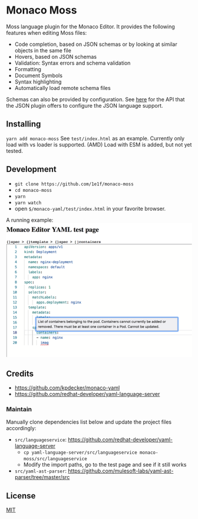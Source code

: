 # Monaco Moss

Moss language plugin for the Monaco Editor. It provides the following features when editing Moss files:
* Code completion, based on JSON schemas or by looking at similar objects in the same file
* Hovers, based on JSON schemas
* Validation: Syntax errors and schema validation
* Formatting
* Document Symbols
* Syntax highlighting
* Automatically load remote schema files

Schemas can also be provided by configuration. See [here](https://github.com/Microsoft/monaco-json/blob/master/src/monaco.d.ts)
for the API that the JSON plugin offers to configure the JSON language support.

## Installing

`yarn add monaco-moss`
See `test/index.html` as an example. Currently only load with vs loader is supported. (AMD)
Load with ESM is added, but not yet tested.

## Development

* `git clone https://github.com/1e1f/monaco-moss`
* `cd monaco-moss`
* `yarn`
* `yarn watch`
* open `$/monaco-yaml/test/index.html` in your favorite browser.

A running example:
![demo-image](test-demo.png)

## Credits
- https://github.com/kpdecker/monaco-yaml
- https://github.com/redhat-developer/yaml-language-server

### Maintain
Manually clone dependencies list below and update the project files accordingly:
- `src/languageservice`: https://github.com/redhat-developer/yaml-language-server
  - `cp yaml-language-server/src/languageservice monaco-moss/src/languageservice`
  - Modify the import paths, go to the test page and see if it still works
- `src/yaml-ast-parser`: https://github.com/mulesoft-labs/yaml-ast-parser/tree/master/src

## License
[MIT](https://github.com/1e1f/monaco-moss/blob/master/LICENSE.md)